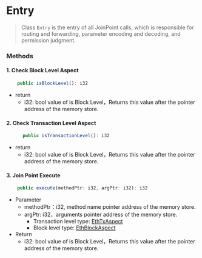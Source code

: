 # Entry

> Class `Entry` is the entry of all JoinPoint calls, which is responsible for routing and forwarding, parameter encoding
> and decoding, and permission judgment.

### Methods

#### 1. Check Block Level Aspect

<!-- @formatter:off -->
```typescript
    public isBlockLevel(): i32
```
<!-- @formatter:on -->

* return
    * i32: bool value of is Block Level，Returns this value after the pointer address of the memory store.

#### 2. Check Transaction Level Aspect

<!-- @formatter:off -->
```typescript
      public isTransactionLevel(): i32 
```
<!-- @formatter:on -->

* return
  * i32: bool value of is Block Level，Returns this value after the pointer address of the memory store.


#### 3. Join Point Execute

<!-- @formatter:off -->
```typescript
    public execute(methodPtr: i32, argPtr: i32): i32
```
<!-- @formatter:on -->
* Parameter
  * methodPtr：i32, method name pointer address of the memory store.
  * argPtr: i32，arguments pointer address of the memory store. 
    * Transaction level type: <a href="/docs/classes/proto.EthTxAspect.html" target="_blank">EthTxAspect</a>
    * Block level type: <a href="/docs/classes/proto.EthBlockAspect.html" target="_blank">EthBlockAspect</a>
* Return
  * i32: bool value of is Block Level，Returns this value after the pointer address of the memory store.

